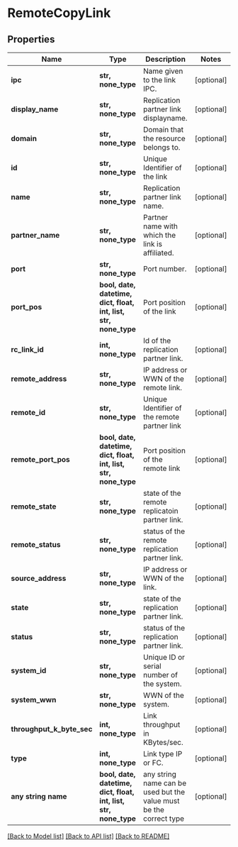 # RemoteCopyLink


## Properties
Name | Type | Description | Notes
------------ | ------------- | ------------- | -------------
**ipc** | **str, none_type** | Name given to the link IPC. | [optional] 
**display_name** | **str, none_type** | Replication partner link displayname. | [optional] 
**domain** | **str, none_type** | Domain that the resource belongs to. | [optional] 
**id** | **str, none_type** | Unique Identifier of the link | [optional] 
**name** | **str, none_type** | Replication partner link name. | [optional] 
**partner_name** | **str, none_type** | Partner name with which the link is affiliated. | [optional] 
**port** | **str, none_type** | Port number. | [optional] 
**port_pos** | **bool, date, datetime, dict, float, int, list, str, none_type** | Port position of the link | [optional] 
**rc_link_id** | **int, none_type** | Id of the replication partner link. | [optional] 
**remote_address** | **str, none_type** | IP address or WWN of the remote link. | [optional] 
**remote_id** | **str, none_type** | Unique Identifier of the remote partner link | [optional] 
**remote_port_pos** | **bool, date, datetime, dict, float, int, list, str, none_type** | Port position of the remote link | [optional] 
**remote_state** | **str, none_type** | state of the remote replicatoin partner link. | [optional] 
**remote_status** | **str, none_type** | status of the remote replication partner link. | [optional] 
**source_address** | **str, none_type** | IP address or WWN of the link. | [optional] 
**state** | **str, none_type** | state of the replication partner link. | [optional] 
**status** | **str, none_type** | status of the replication partner link. | [optional] 
**system_id** | **str, none_type** | Unique ID or serial number of the system. | [optional] 
**system_wwn** | **str, none_type** | WWN of the system. | [optional] 
**throughput_k_byte_sec** | **int, none_type** | Link throughput in KBytes/sec. | [optional] 
**type** | **int, none_type** | Link type IP or FC. | [optional] 
**any string name** | **bool, date, datetime, dict, float, int, list, str, none_type** | any string name can be used but the value must be the correct type | [optional]

[[Back to Model list]](../README.md#documentation-for-models) [[Back to API list]](../README.md#documentation-for-api-endpoints) [[Back to README]](../README.md)


